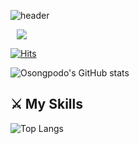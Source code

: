 ![header](https://capsule-render.vercel.app/api?type=waving&color=0:859398,100:1b2030&text=Osongpodo's%20GitHub&animation=fadeIn&fontColor=ffffff&fontSize=30&fontAlignY=40&fontAlign=70&height=250)

<a href="https://qwldnjsp10@gmail.com">
    <img src="http://img.shields.io/badge/Gmail-EA4335?style=flat&logo=Gmail&logoColor=white&link=https://qwldnjsp10@gmail.com"
        style="height : auto; margin-left : 10px; margin-right : 10px;"/>
</a>

[![Hits](https://hits.seeyoufarm.com/api/count/incr/badge.svg?url=https%3A%2F%2Fgithub.com%2FOsongpodo&count_bg=%23292B46&title_bg=%23555555&icon=github.svg&icon_color=%23E7E7E7&title=Github&edge_flat=false)](https://hits.seeyoufarm.com)

![Osongpodo's GitHub stats](https://github-readme-stats.vercel.app/api?username=Osongpodo&hide=contribs,prs&show_icons=true&title_color=ffffff&text_color=ffffff&icon_color=627585&bg_color=0,283048,859398&hide_border=true&count_private=true)

## ⚔ My Skills
![Top Langs](https://github-readme-stats.vercel.app/api/top-langs/?username=Osongpodo&title_color=ffffff&text_color=ffffff&icon_color=627585&bg_color=0,283048,859398&layout=compact)
